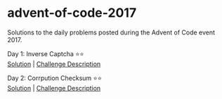 # advent-of-code-2017
Solutions to the daily problems posted during the Advent of Code event 2017.

Day 1: Inverse Captcha ⭐⭐<br>
<a href = "https://github.com/nkhi/advent-of-code-2017/blob/master/day1.py">Solution</a> | <a href = "https://adventofcode.com/2017/day/1"> Challenge Description</a>

Day 2: Corrpution Checksum ⭐⭐<br>
<a href = "https://github.com/nkhi/advent-of-code-2017/blob/master/day2.py">Solution</a> | <a href = "https://adventofcode.com/2017/day/2"> Challenge Description</a>
